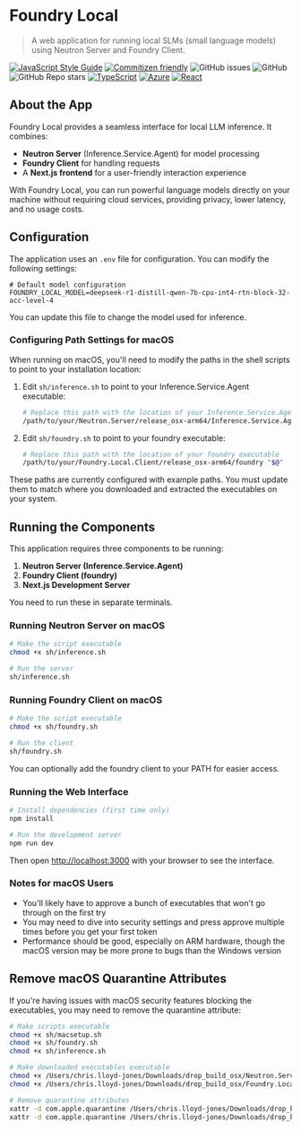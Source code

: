# Foundry Local
> A web application for running local SLMs (small language models) using Neutron Server and Foundry Client.

<!-- Javascript -->
[![JavaScript Style Guide](https://img.shields.io/badge/code_style-standard-brightgreen.svg)](https://standardjs.com)
[![Commitizen friendly](https://img.shields.io/badge/commitizen-friendly-brightgreen.svg)](http://commitizen.github.io/cz-cli/)
![GitHub issues](https://img.shields.io/github/issues/sealjay/dating-rulebook)
![GitHub](https://img.shields.io/github/license/sealjay/dating-rulebook)
![GitHub Repo stars](https://img.shields.io/github/stars/sealjay/dating-rulebook?style=social)
[![TypeScript](https://img.shields.io/badge/--3178C6?logo=typescript&logoColor=ffffff)](https://www.typescriptlang.org/)
[![Azure](https://img.shields.io/badge/--3178C6?logo=microsoftazure&logoColor=ffffff)](https://learn.microsoft.com/en-us/azure/developer/azure-developer-cli/?WT.mc_id=AI-MVP-5004204)
[![React](https://img.shields.io/badge/--3178C6?logo=react&logoColor=ffffff)](https://reactjs.org/)

## About the App

Foundry Local provides a seamless interface for local LLM inference. It combines:
- **Neutron Server** (Inference.Service.Agent) for model processing
- **Foundry Client** for handling requests
- A **Next.js frontend** for a user-friendly interaction experience

With Foundry Local, you can run powerful language models directly on your machine without requiring cloud services, providing privacy, lower latency, and no usage costs.

## Configuration

The application uses an `.env` file for configuration. You can modify the following settings:

```properties
# Default model configuration
FOUNDRY_LOCAL_MODEL=deepseek-r1-distill-qwen-7b-cpu-int4-rtn-block-32-acc-level-4
```

You can update this file to change the model used for inference.

### Configuring Path Settings for macOS

When running on macOS, you'll need to modify the paths in the shell scripts to point to your installation location:

1. Edit `sh/inference.sh` to point to your Inference.Service.Agent executable:
   ```bash
   # Replace this path with the location of your Inference.Service.Agent executable
   /path/to/your/Neutron.Server/release_osx-arm64/Inference.Service.Agent
   ```

2. Edit `sh/foundry.sh` to point to your foundry executable:
   ```bash
   # Replace this path with the location of your foundry executable
   /path/to/your/Foundry.Local.Client/release_osx-arm64/foundry "$@"
   ```

These paths are currently configured with example paths. You must update them to match where you downloaded and extracted the executables on your system.

## Running the Components

This application requires three components to be running:

1. **Neutron Server (Inference.Service.Agent)**
2. **Foundry Client (foundry)**
3. **Next.js Development Server**

You need to run these in separate terminals.

### Running Neutron Server on macOS

```bash
# Make the script executable
chmod +x sh/inference.sh

# Run the server
sh/inference.sh
```

### Running Foundry Client on macOS

```bash
# Make the script executable
chmod +x sh/foundry.sh

# Run the client
sh/foundry.sh
```

You can optionally add the foundry client to your PATH for easier access.

### Running the Web Interface

```bash
# Install dependencies (first time only)
npm install

# Run the development server
npm run dev
```

Then open [http://localhost:3000](http://localhost:3000) with your browser to see the interface.

### Notes for macOS Users

- You'll likely have to approve a bunch of executables that won't go through on the first try
- You may need to dive into security settings and press approve multiple times before you get your first token
- Performance should be good, especially on ARM hardware, though the macOS version may be more prone to bugs than the Windows version

## Remove macOS Quarantine Attributes

If you're having issues with macOS security features blocking the executables, you may need to remove the quarantine attribute:

```bash
# Make scripts executable
chmod +x sh/macsetup.sh
chmod +x sh/foundry.sh
chmod +x sh/inference.sh

# Make downloaded executables executable
chmod +x /Users/chris.lloyd-jones/Downloads/drop_build_osx/Neutron.Server/release_osx-arm64/Inference.Service.Agent
chmod +x /Users/chris.lloyd-jones/Downloads/drop_build_osx/Foundry.Local.Client/release_osx-arm64/foundry

# Remove quarantine attributes
xattr -d com.apple.quarantine /Users/chris.lloyd-jones/Downloads/drop_build_osx/Neutron.Server/release_osx-arm64/Inference.Service.Agent
xattr -d com.apple.quarantine /Users/chris.lloyd-jones/Downloads/drop_build_osx/Foundry.Local.Client/release_osx-arm64/foundry
```